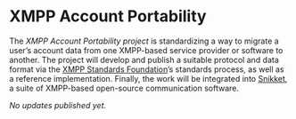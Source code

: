 # XMPP Account Portability

The _XMPP Account Portability project_ is standardizing a way to migrate a
user’s account data from one XMPP-based service provider or software to
another. The project will develop and publish a suitable protocol and data
format via the [XMPP Standards Foundation](https://xmpp.org/)’s standards
process, as well as a reference implementation. Finally, the work will be
integrated into [Snikket](https://snikket.org/), a suite of XMPP-based
open-source communication software.

_No updates published yet._
